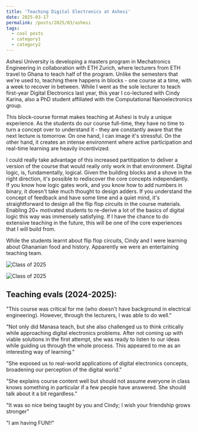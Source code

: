 ```yaml
---
title: 'Teaching Digital Electronics at Ashesi'
date: 2025-03-17
permalink: /posts/2025/03/ashesi
tags:
  - cool posts
  - category1
  - category2
---
```


Ashesi University is developing a masters program in Mechatronics Engineering in collaboration with ETH Zurich, where lecturers from ETH travel to Ghana to teach half of the program. Unlike the semesters that we're used to, teaching there happens in blocks - one course at a time, with a week to recover in between. While I went as the sole lecturer to teach first-year Digital Electronics last year, this year I co-lectured with Cindy Karina, also a PhD student affiliated with the Computational Nanoelectronics group. 

This block-course format makes teaching at Ashesi is truly a unique experience. As the students do our course full-time, they have no time to turn a concept over to understand it - they are constantly aware that the next lecture is tomorrow. On one hand, I can image it's stressful. On the other hand, it creates an intense environment where active participation and real-time learning are heavily incentivized. 

I could really take advantage of this increased partitipation to deliver a version of the course that would really only work in that environment. Digital logic, is, fundamentally, logical. Given the building blocks and a shove in the right direction, it's possible to rediscover the core concepts independantly. If you know how logic gates work, and you know how to add numbers in binary, it doesn't take much thought to design adders. If you understand the concept of feedback and have some time and a quiet mind, it's straightforward to design all the flip flop circuits in the course materials. Enabling 20+ motivated students to re-derive a lot of the basics of digital logic this way was immensely satisfying. If I have the chance to do extensive teaching in the future, this will be one of the core experiences that I will build from.

While the students learnt about flip flop circuits, Cindy and I were learning about Ghananian food and history. Apparently we were an entertaining teaching team.

<!-- <a href="/images/ashesi1.jpg" target="_blank">
  <img src="/images/ashesi1.jpg" alt="Ashesi 2025" width="100%">
</a> -->

<!-- <embed src="/images/ashesi1.pdf" width="100%" height="600px" type="application/pdf"> -->


![Class of 2025](/images/ashesi1.jpg)

![Class of 2025](/images/ashesi2.jpg)

Teaching evals (2024-2025):
------

"This course was critical for me (who doesn't have background in electrical engineering). However, through the lecturers, I was able to do well."

"Not only did Manasa teach, but she also challenged us to think critically while approaching digital electronics problems. After not coming up with viable solutions in the first attempt, she was ready to listen to our ideas while guiding us through the whole process. This appeared to me as an interesting way of learning."

"She exposed us to real-world applications of digital electronics concepts, broadening our perception of the digital world."

"She explains course content well but should not assume everyone in class knows something in particular if a few people have answered. She should talk about it a bit regardless."

"It was so nice being taught by you and Cindy; I wish your friendship grows stronger"

"I am having FUN!!"

<!-- Headings are cool
======

You can have many headings
======

Aren't headings cool?
------ -->